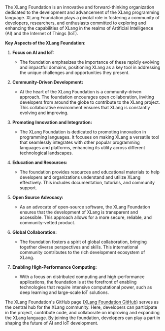 The XLang Foundation is an innovative and forward-thinking organization dedicated to the development and advancement of the XLang programming language. XLang Foundation plays a pivotal role in fostering a community of developers, researchers, and enthusiasts committed to exploring and enhancing the capabilities of XLang in the realms of Artificial Intelligence (AI) and the Internet of Things (IoT).

**Key Aspects of the XLang Foundation:**

1. **Focus on AI and IoT:**
   - The foundation emphasizes the importance of these rapidly evolving and impactful domains, positioning XLang as a key tool in addressing the unique challenges and opportunities they present.

2. **Community-Driven Development:**
   - At the heart of the XLang Foundation is a community-driven approach. The foundation encourages open collaboration, inviting developers from around the globe to contribute to the XLang project. This collaborative environment ensures that XLang is constantly evolving and improving.

3. **Promoting Innovation and Integration:**
   - The XLang Foundation is dedicated to promoting innovation in programming languages. It focuses on making XLang a versatile tool that seamlessly integrates with other popular programming languages and platforms, enhancing its utility across different technological landscapes.

4. **Education and Resources:**
   - The foundation provides resources and educational materials to help developers and organizations understand and utilize XLang effectively. This includes documentation, tutorials, and community support.

5. **Open Source Advocacy:**
   - As an advocate of open-source software, the XLang Foundation ensures that the development of XLang is transparent and accessible. This approach allows for a more secure, reliable, and community-vetted product.

6. **Global Collaboration:**
   - The foundation fosters a spirit of global collaboration, bringing together diverse perspectives and skills. This international community contributes to the rich development ecosystem of XLang.

7. **Enabling High-Performance Computing:**
   - With a focus on distributed computing and high-performance applications, the foundation is at the forefront of enabling technologies that require intensive computational power, such as deep learning and large-scale IoT solutions.

The XLang Foundation's GitHub page ([XLang Foundation GitHub](https://github.com/xlang-foundation/xlang)) serves as the central hub for the XLang community. Here, developers can participate in the project, contribute code, and collaborate on improving and expanding the XLang language. By joining the foundation, developers can play a part in shaping the future of AI and IoT development.
